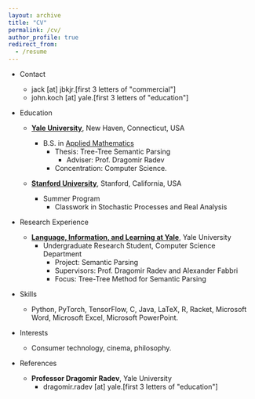 ```yaml
---
layout: archive
title: "CV"
permalink: /cv/
author_profile: true
redirect_from:
  - /resume
---
```

* Contact
  * jack [at] jbkjr.[first 3 letters of "commercial"]
  * john.koch [at] yale.[first 3 letters of "education"]
* Education
  * [**Yale University**](http://yale.edu), New Haven, Connecticut, USA
    * B.S. in [Applied Mathematics](https://applied.math.yale.edu/)
      * Thesis: Tree-Tree Semantic Parsing
        * Adviser: Prof. Dragomir Radev
      * Concentration: Computer Science.

  * [**Stanford University**](http://stanford.edu), Stanford, California,
USA
    * Summer Program
      * Classwork in Stochastic Processes and Real Analysis

* Research Experience
  * [**Language, Information, and Learning at
Yale**](https://yale-lily.github.io/), Yale University
    * Undergraduate Research Student, Computer Science Department
      * Project: Semantic Parsing
      * Supervisors: Prof. Dragomir Radev and Alexander Fabbri
      * Focus: Tree-Tree Method for Semantic Parsing

* Skills
  * Python, PyTorch, TensorFlow, C, Java, LaTeX, R, Racket, Microsoft Word, Microsoft Excel, Microsoft PowerPoint.

* Interests
  * Consumer technology, cinema, philosophy.

* References
  * **Professor Dragomir Radev**, Yale University
    * dragomir.radev [at] yale.[first 3 letters of "education"]

